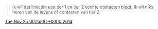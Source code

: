 > Ik wil dat linkedin een tier 1 en tier 2 voor je contacten biedt\. Ik wil niks horen van de levens of contacten van tier 2\.

<img src="../../media/tweet.ico" width="12" /> [Tue Nov 25 00:15:06 +0000 2014](https://twitter.com/DromerDenker/status/537036719045242881)